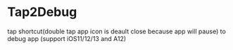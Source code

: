 # Tap2Debug
tap shortcut(double tap app icon is deault close because app will pause) to debug app (support iOS11/12/13 and A12)
